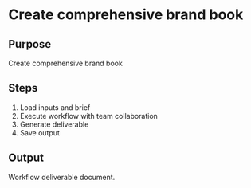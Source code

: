 # Create comprehensive brand book

## Purpose
Create comprehensive brand book

## Steps
1. Load inputs and brief
2. Execute workflow with team collaboration
3. Generate deliverable
4. Save output

## Output
Workflow deliverable document.
